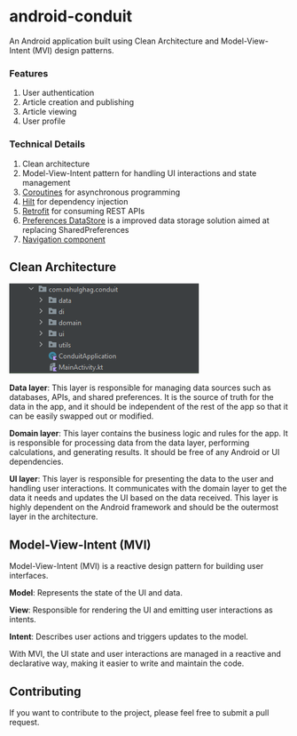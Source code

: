 # android-conduit
An Android application built using Clean Architecture and Model-View-Intent (MVI) design patterns.

### Features
1. User authentication
2. Article creation and publishing
3. Article viewing
4. User profile

### Technical Details
1. Clean architecture
2. Model-View-Intent pattern for handling UI interactions and state management
3. [Coroutines](https://developer.android.com/kotlin/coroutines) for asynchronous programming
4. [Hilt](https://developer.android.com/training/dependency-injection/hilt-android) for dependency injection
5. [Retrofit](https://square.github.io/retrofit/) for consuming REST APIs
6. [Preferences DataStore](https://developer.android.com/topic/libraries/architecture/datastore) is a improved data storage solution aimed at replacing SharedPreferences
6. [Navigation component](https://developer.android.com/guide/navigation/navigation-getting-started)

## Clean Architecture

<img src="screenshots/Screenshot 2023-01-31 003510.png"/>

**Data layer**: This layer is responsible for managing data sources such as databases, APIs, and shared preferences. It is the source of truth for the data in the app, and it should be independent of the rest of the app so that it can be easily swapped out or modified.

**Domain layer**: This layer contains the business logic and rules for the app. It is responsible for processing data from the data layer, performing calculations, and generating results. It should be free of any Android or UI dependencies.

**UI layer**: This layer is responsible for presenting the data to the user and handling user interactions. It communicates with the domain layer to get the data it needs and updates the UI based on the data received. This layer is highly dependent on the Android framework and should be the outermost layer in the architecture.

## Model-View-Intent (MVI)
Model-View-Intent (MVI) is a reactive design pattern for building user interfaces.

**Model**: Represents the state of the UI and data.

**View**: Responsible for rendering the UI and emitting user interactions as intents.

**Intent**: Describes user actions and triggers updates to the model.

With MVI, the UI state and user interactions are managed in a reactive and declarative way, making it easier to write and maintain the code.

## Contributing
If you want to contribute to the project, please feel free to submit a pull request.
